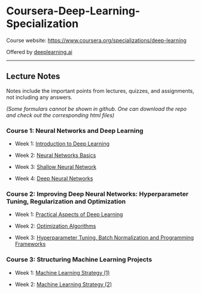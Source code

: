 # Coursera-Deep-Learning-Specialization

Course website: https://www.coursera.org/specializations/deep-learning

Offered by [deeplearning.ai](https://www.deeplearning.ai/)

---------------
## Lecture Notes 

Notes include the important points from lectures, quizzes, and assignments, not including any answers. 

*(Some formulars cannot be shown in github. One can download the repo and check out the corresponding html files)*

### Course 1: Neural Networks and Deep Learning

- Week 1: [Introduction to Deep Learning](https://nbviewer.jupyter.org/github/JWang233/Coursera-Deep-Learning-Specialization/blob/master/Course1_Neural-Networks-and-Deep-Learning/Week1_Introduction/Notes.ipynb)

- Week 2: [Neural Networks Basics](https://nbviewer.jupyter.org/github/JWang233/Coursera-Deep-Learning-Specialization/blob/master/Course1_Neural-Networks-and-Deep-Learning/Week2_Basics-of-Neural-Network-Programming/Notes.ipynb)

- Week 3: [Shallow Neural Network](https://nbviewer.jupyter.org/github/JWang233/Coursera-Deep-Learning-Specialization/blob/master/Course1_Neural-Networks-and-Deep-Learning/Week3_One-Hidden-Layer-Neural-Network/Notes.ipynb)

- Week 4: [Deep Neural Networks](https://nbviewer.jupyter.org/github/JWang233/Coursera-Deep-Learning-Specialization/blob/master/Course1_Neural-Networks-and-Deep-Learning/Week4_Deep-Neural-Networks/Notes.ipynb)


### Course 2: Improving Deep Neural Networks: Hyperparameter Tuning, Regularization and Optimization

- Week 1: [Practical Aspects of Deep Learning](https://nbviewer.jupyter.org/github/JWang233/Coursera-Deep-Learning-Specialization/blob/master/Course2_ImprovingDNN-Hyperparameters-Tuning-Regularization-Optimazition/Week1_Practical-Aspects-of-Deep-Learning/Notes.ipynb)

- Week 2: [Optimization Algorithms](https://nbviewer.jupyter.org/github/JWang233/Coursera-Deep-Learning-Specialization/blob/master/Course2_ImprovingDNN-Hyperparameters-Tuning-Regularization-Optimazition/Week2_Optimization-Algorithms/Notes.ipynb)

- Week 3: [Hyperparameter Tuning, Batch Normalization and Programming Frameworks](https://nbviewer.jupyter.org/github/JWang233/Coursera-Deep-Learning-Specialization/blob/master/Course2_ImprovingDNN-Hyperparameters-Tuning-Regularization-Optimazition/Week3_Hyperparameter-Tuning-Batch-Normalization-ProgrammingFrame/Notes.ipynb)


### Course 3: Structuring Machine Learning Projects

- Week 1: [Machine Learning Strategy (1)](https://nbviewer.jupyter.org/github/JWang233/Coursera-Deep-Learning-Specialization/blob/master/Course3_Structuring-Machine-Learning-Projects/Week1_ML-Stratefy1/Notes.ipynb)

- Week 2: [Machine Learning Strategy (2)](https://nbviewer.jupyter.org/github/JWang233/Coursera-Deep-Learning-Specialization/blob/master/Course3_Structuring-Machine-Learning-Projects/Week2_ML-Stratefy2/Notes.ipynb)


